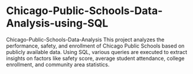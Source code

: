 # Chicago-Public-Schools-Data-Analysis-using-SQL
Chicago-Public-Schools-Data-Analysis This project analyzes the performance, safety, and enrollment of Chicago Public Schools based on publicly available data. Using SQL, various queries are executed to extract insights on factors like safety score, average student attendance, college enrollment, and community area statistics.
